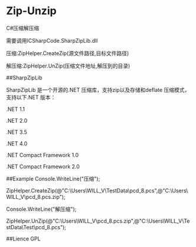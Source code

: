 # Zip-Unzip
<p>C#压缩解压缩</p>
<p>需要调用ICSharpCode.SharpZipLib.dll</p>

<p>压缩:ZipHelper.CreateZip(源文件路径,目标文件路径)</p>
<p>解压缩:ZipHelper.UnZip(压缩文件地址,解压到的目录)</p>


##SharpZipLib
<p>SharpZipLib 是一个开源的.NET 压缩库，支持zip以及存储和deflate 压缩模式，支持以下.NET 版本：</p>
<p>.NET 1.1</p>
<p>.NET 2.0</p>
<p>.NET 3.5</p>
<p>.NET 4.0</p>
<p>.NET Compact Framework 1.0</p>
<p>.NET Compact Framework 2.0</p>

##Example
Console.WriteLine("压缩");

ZipHelper.CreateZip(@"C:\Users\WILL_V\TestData\pcd_8.pcs",@"C:\Users\WILL_V\pcd_8.pcs.zip");

Console.WriteLine("解压缩");

ZipHelper.UnZip(@"C:\Users\WILL_V\pcd_8.pcs.zip",@"C:\Users\WILL_V\TestData\Test\pcd_8.pcs");

##Lience
GPL
